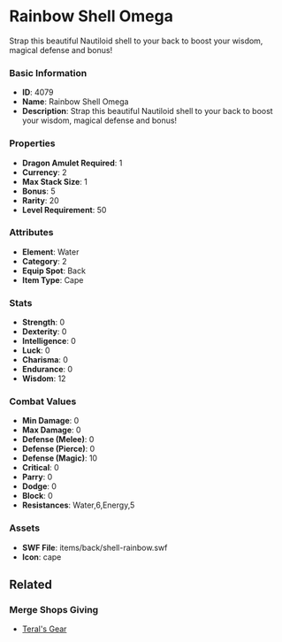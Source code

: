 # Rainbow Shell Omega

Strap this beautiful Nautiloid shell to your back to boost your wisdom, magical defense and bonus!

### Basic Information

- **ID**: 4079
- **Name**: Rainbow Shell Omega
- **Description**: Strap this beautiful Nautiloid shell to your back to boost your wisdom, magical defense and bonus!

### Properties

- **Dragon Amulet Required**: 1
- **Currency**: 2
- **Max Stack Size**: 1
- **Bonus**: 5
- **Rarity**: 20
- **Level Requirement**: 50

### Attributes

- **Element**: Water
- **Category**: 2
- **Equip Spot**: Back
- **Item Type**: Cape

### Stats

- **Strength**: 0
- **Dexterity**: 0
- **Intelligence**: 0
- **Luck**: 0
- **Charisma**: 0
- **Endurance**: 0
- **Wisdom**: 12

### Combat Values

- **Min Damage**: 0
- **Max Damage**: 0
- **Defense (Melee)**: 0
- **Defense (Pierce)**: 0
- **Defense (Magic)**: 10
- **Critical**: 0
- **Parry**: 0
- **Dodge**: 0
- **Block**: 0
- **Resistances**: Water,6,Energy,5

### Assets

- **SWF File**: items/back/shell-rainbow.swf
- **Icon**: cape

## Related

### Merge Shops Giving

- [Teral's Gear](../merge-shops/67-teral-s-gear.md)

